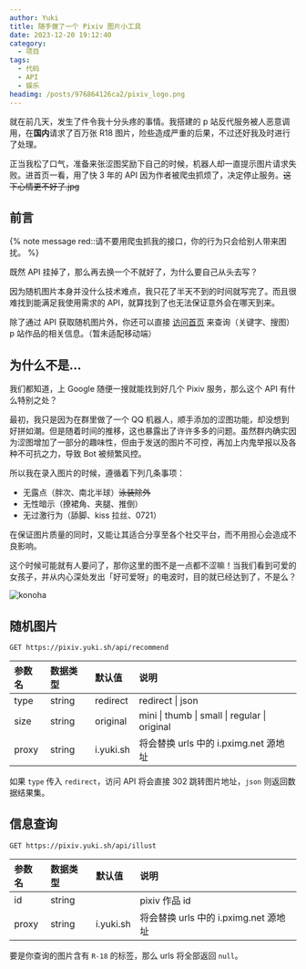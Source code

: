```yaml
---
author: Yuki
title: 随手做了一个 Pixiv 图片小工具
date: 2023-12-20 19:12:40
category:
  - 项目
tags:
  - 代码
  - API
  - 娱乐
headimg: /posts/976864126ca2/pixiv_logo.png
---
```


就在前几天，发生了件令我十分头疼的事情。我搭建的 p 站反代服务被人恶意调用，在**国内**请求了百万张 R18 图片，险些造成严重的后果，不过还好我及时进行了处理。

正当我松了口气，准备来张涩图奖励下自己的时候，机器人却一直提示图片请求失败。进首页一看，用了快 3 年的 API 因为作者被爬虫抓烦了，决定停止服务。~~这下心情更不好了.jpg~~

<!-- more -->

## 前言

{% note message red::请不要用爬虫抓我的接口，你的行为只会给别人带来困扰。 %}

既然 API 挂掉了，那么再去换一个不就好了，为什么要自己从头去写？

因为随机图片本身并没什么技术难点，我只花了半天不到的时间就写完了。而且很难找到能满足我使用需求的 API，就算找到了也无法保证意外会在哪天到来。

除了通过 API 获取随机图片外，你还可以直接 [访问首页](https://pixiv.yuki.sh/) 来查询（关键字、搜图）p 站作品的相关信息。（暂未适配移动端）

## 为什么不是...

我们都知道，上 Google 随便一搜就能找到好几个 Pixiv 服务，那么这个 API 有什么特别之处？

最初，我只是因为在群里做了一个 QQ 机器人，顺手添加的涩图功能，却没想到好拼如潮。但是随着时间的推移，这也暴露出了许许多多的问题。虽然群内确实因为涩图增加了一部分的趣味性，但由于发送的图片不可控，再加上内鬼举报以及各种不可抗之力，导致 Bot 被频繁风控。

所以我在录入图片的时候，遵循着下列几条事项：

- 无露点（胖次、南北半球）~~泳装除外~~
- 无性暗示（撩裙角、夹腿、推倒）
- 无过激行为（舔脚、kiss 拉丝、0721）

在保证图片质量的同时，又能让其适合分享至各个社交平台，而不用担心会造成不良影响。

这个时候可能就有人要问了，那你这里的图不是一点都不涩嘛！当我们看到可爱的女孩子，并从内心深处发出「好可爱呀」的电波时，目的就已经达到了，不是么？

![konoha](konoha.png)

## 随机图片

```http
GET https://pixiv.yuki.sh/api/recommend
```

| 参数名 | 数据类型 | 默认值    | 说明                                          |
| :----- | :------- | :-------- | :-------------------------------------------- |
| type   | string   | redirect  | redirect \| json                              |
| size   | string   | original  | mini \| thumb \| small \| regular \| original |
| proxy  | string   | i.yuki.sh | 将会替换 urls 中的 i.pximg.net 源地址         |

如果 `type` 传入 `redirect`，访问 API 将会直接 302 跳转图片地址，`json` 则返回数据结果集。

## 信息查询

```http
GET https://pixiv.yuki.sh/api/illust
```

| 参数名 | 数据类型 | 默认值    | 说明                                  |
| :----- | :------- | :-------- | :------------------------------------ |
| id     | string   |           | pixiv 作品 id                         |
| proxy  | string   | i.yuki.sh | 将会替换 urls 中的 i.pximg.net 源地址 |

要是你查询的图片含有 `R-18` 的标签，那么 urls 将全部返回 `null`。
